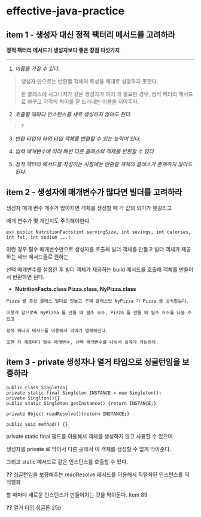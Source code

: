 # effective-java-practice

## item 1 - 생성자 대신 정적 팩터리 메서드를 고려하라

**정적 팩터리 메서드가 생성자보다 좋은 장점 다섯가지**
- - -
1. *이름을 가질 수 있다.*
>생성자 만으로는 반환될 객체의 특성을 제대로 설명하지 못한다.
>
>한 클래스에 시그니처가 같은 생성자가 여러 개 필요한 경우,
>정적 팩터리 메서드로 바꾸고 각각의 차이를 잘 드러내는 이름을 지어주자.

2. *호출될 때마다 인스턴스를 새로 생성하지 않아도 된다.*
> ?

3. *반환 타입의 하위 타입 객체를 반환할 수 있는 능력이 있다.*

4. *입력 매개변수에 따라 매번 다른 클래스의 객체를 반환할 수 있다.*

5. *정적 팩터리 메서드를 작성하는 시점에는 반환할 객체의 클래스가 존재하지 않아도 된다.*


## item 2 - 생성자에 매개변수가 많다면 빌더를 고려하라

생성자 매개 변수 개수가 많아지면 객체를 생성할 때 각 값의 의미가 헷갈리고

매개 변수가 몇 개인지도 주의해야한다.

`ex) public NutritionFacts(int servingSize, int sevings, int calories, int fat, int sodium ...) `

이런 경우 필수 매개변수만으로 생성자를 호출해 빌더 객체를 만들고 빌더 객체가 제공하는 세터 메서드들로 원하는 

선택 매개변수를 설정한 후 빌더 객체가 제공하는 build 메서드를 호출해 객체를 만들어서 반환하면 된다.

* **NutritionFacts.class Pizza.class, NyPizza.class**

```
Pizza 를 추상 클래스 빌더로 만들고 구체 클래스인 NyPizza 가 Pizza 를 상속받는다.

이렇게 함으로써 NyPizza 를 만들 때 필수 요소, Pizza 를 만들 때 필수 요소를 나눌 수 있고

정적 팩터리 메서드를 이용해서 의미가 명확해진다. 

또한 각 계층마다 필수 매개변수, 선택 매개변수를 나눠서 설계가 가능하다. 
```


## item 3 - private 생성자나 열거 타입으로 싱글턴임을 보증하라
```
public class Singleton{
private static final Singleton INSTANCE = new Singleton();
private Singlton(){}
public static Singleton getInstance() {return INSTANCE;}

private Object readResolve(){return INSTANCE;}

public void method() {}
```

private static final 필드를 이용해서 객체를 생성하지 않고 사용할 수 있으며

생성자를 private 로 막아서 다른 곳에서 이 객체를 생성할 수 없게 막아준다.

그리고 static 메서드로 같은 인스턴스를 호출할 수 있다.

**??** 싱글턴임을 보장해주는 readResolve 메서드를 이용해서 직렬화된 인스턴스를 역 직렬화 

할 때마다 새로운 인스턴스가 만들어지는 것을 막아둔다. item 89

**??** 열거 타입 싱글톤 25p


